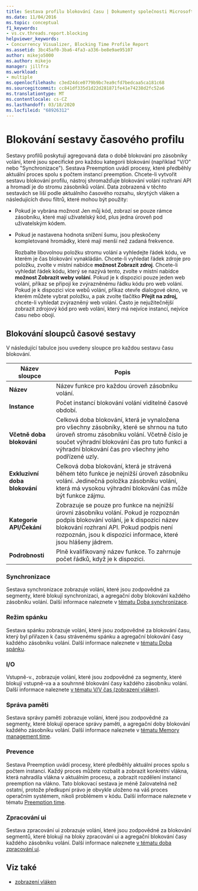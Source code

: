 ```yaml
---
title: Sestava profilu blokování času | Dokumenty společnosti Microsoft
ms.date: 11/04/2016
ms.topic: conceptual
f1_keywords:
- vs.cv.threads.report.blocking
helpviewer_keywords:
- Concurrency Visualizer, Blocking Time Profile Report
ms.assetid: 3bc45af0-3ba6-4fa3-a336-be8e9ae95107
author: mikejo5000
ms.author: mikejo
manager: jillfra
ms.workload:
- multiple
ms.openlocfilehash: c3ed24dce0779b9bc7ea9cfd7bedcaa5ca181c68
ms.sourcegitcommit: cc841df335d1d22d281871fe41e74238d2fc52a6
ms.translationtype: MT
ms.contentlocale: cs-CZ
ms.lasthandoff: 03/18/2020
ms.locfileid: "68926312"
---
```

# <a name="blocking-time-profile-report"></a>Blokování sestavy časového profilu
Sestavy profilů poskytují agregovaná data o době blokování pro zásobníky volání, které jsou specifické pro každou kategorii blokování (například "V/O" nebo "Synchronizace"). Sestava Preemption uvádí procesy, které předběhly aktuální proces spolu s počtem instancí preemption. Chcete-li vytvořit sestavu blokování profilu, nástroj shromažďuje blokování volání rozhraní API a hromadí je do stromu zásobníků volání. Data zobrazená v těchto sestavách se liší podle aktuálního časového rozsahu, skrytých vláken a následujících dvou filtrů, které mohou být použity:

- Pokud je vybrána možnost Jen můj kód, zobrazí se pouze rámce zásobníku, které mají uživatelský kód, plus jedna úroveň pod uživatelským kódem.

- Pokud je nastavena hodnota snížení šumu, jsou přeskočeny kompletované hromádky, které mají menší než zadaná frekvence.

  Rozbalte libovolnou položku stromu volání a vyhledejte řádek kódu, ve kterém je čas blokování vynakládán. Chcete-li vyhledat řádek zdroje pro položku, zvolte v místní nabídce **možnost Zobrazit zdroj**. Chcete-li vyhledat řádek kódu, který se nazývá tento, zvolte v místní nabídce **možnost Zobrazit weby volání**. Pokud je k dispozici pouze jeden web volání, příkaz se připojí ke zvýrazněnému řádku kódu pro web volání. Pokud je k dispozici více webů volání, příkaz otevře dialogové okno, ve kterém můžete vybrat položku, a pak zvolte tlačítko **Přejít na zdroj,** chcete-li vyhledat zvýrazněný web volání. Často je nejužitečnější zobrazit zdrojový kód pro web volání, který má nejvíce instancí, nejvíce času nebo obojí.

## <a name="blocking-time-report-columns"></a>Blokování sloupců časové sestavy
 V následující tabulce jsou uvedeny sloupce pro každou sestavu času blokování.

|Název sloupce|Popis|
|-----------------|-----------------|
|**Název**|Název funkce pro každou úroveň zásobníku volání.|
|**Instance**|Počet instancí blokování volání viditelné časové období.|
|**Včetně doba blokování**|Celková doba blokování, která je vynaložena pro všechny zásobníky, které se shrnou na tuto úroveň stromu zásobníku volání. Včetně číslo je součet výhradní blokování čas pro tuto funkci a výhradní blokování čas pro všechny jeho podřízené uzly.|
|**Exkluzivní doba blokování**|Celková doba blokování, která je strávená během této funkce je nejnižší úroveň zásobníku volání. Jedinečná položka zásobníku volání, která má vysokou výhradní blokování čas může být funkce zájmu.|
|**Kategorie API/Čekání**|Zobrazuje se pouze pro funkce na nejnižší úrovni zásobníku volání. Pokud je rozpoznán podpis blokování volání, je k dispozici název blokování rozhraní API. Pokud podpis není rozpoznán, jsou k dispozici informace, které jsou hlášeny jádrem.|
|**Podrobnosti**|Plně kvalifikovaný název funkce. To zahrnuje počet řádků, když je k dispozici.|

### <a name="synchronization"></a>Synchronizace
 Sestava synchronizace zobrazuje volání, které jsou zodpovědné za segmenty, které blokují synchronizaci, a agregační doby blokování každého zásobníku volání. Další informace naleznete v [tématu Doba synchronizace](../profiling/synchronization-time.md).

### <a name="sleep"></a>Režim spánku
 Sestava spánku zobrazuje volání, které jsou zodpovědné za blokování času, který byl přiřazen k času strávenému spánku a agregační blokování časy každého zásobníku volání. Další informace naleznete v [tématu Doba spánku](../profiling/sleep-time.md).

### <a name="io"></a>I/O
 Vstupně-v., zobrazuje volání, které jsou zodpovědné za segmenty, které blokují vstupně-va a a souhrnné blokování časy každého zásobníku volání. Další informace naleznete [v tématu V/V čas (zobrazení vláken)](../profiling/i-o-time-threads-view.md).

### <a name="memory-management"></a>Správa paměti
 Sestava správy paměti zobrazuje volání, které jsou zodpovědné za segmenty, které blokují operace správy paměti, a agregační doby blokování každého zásobníku volání. Další informace naleznete v [tématu Memory management time](../profiling/memory-management-time.md).

### <a name="preemption"></a>Prevence
 Sestava Preemption uvádí procesy, které předběhly aktuální proces spolu s počtem instancí.  Každý proces můžete rozbalit a zobrazit konkrétní vlákna, která nahradila vlákna v aktuálním procesu, a zobrazit rozdělení instancí preemption na vlákno. Tato blokovací sestava je méně žalovatelná než ostatní, protože předkupní právo je obvykle uloženo na váš proces operačním systémem, nikoli problémem v kódu. Další informace naleznete v tématu [Preemption time](../profiling/preemption-time.md).

### <a name="ui-processing"></a>Zpracování ui
 Sestava zpracování ui zobrazuje volání, které jsou zodpovědné za blokování segmentů, které blokují na bloky zpracování ui a agregační blokování časy každého zásobníku volání. Další informace naleznete [v tématu doba zpracování ui](../profiling/ui-processing-time.md).

## <a name="see-also"></a>Viz také
- [zobrazení vláken](../profiling/threads-view-parallel-performance.md)